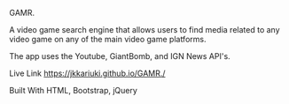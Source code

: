 GAMR.

A video game search engine that allows users to find media related to any video game on any of the main video game platforms.

The app uses the Youtube, GiantBomb, and IGN News API's.

Live Link https://jkkariuki.github.io/GAMR./

Built With HTML, Bootstrap, jQuery

